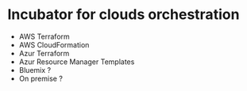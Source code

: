 Incubator for clouds orchestration
==================================

* AWS Terraform
* AWS CloudFormation
* Azur Terraform
* Azur Resource Manager Templates
* Bluemix ?
* On premise ?